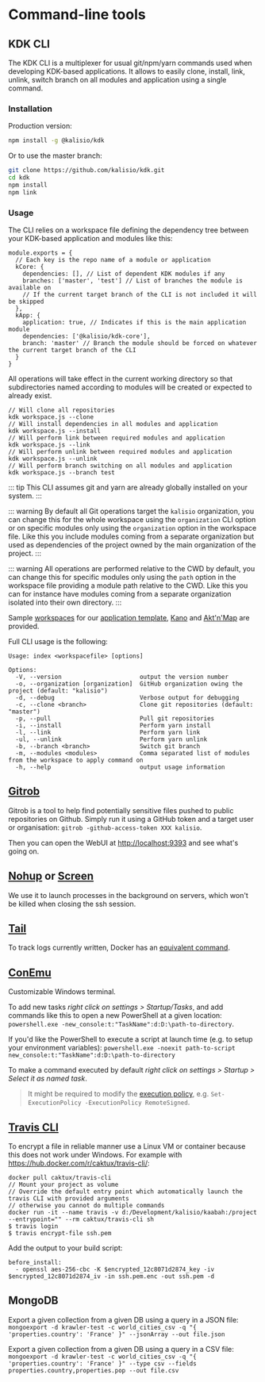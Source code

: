 # Command-line tools

## KDK CLI

The KDK CLI is a multiplexer for usual git/npm/yarn commands used when developing KDK-based applications. It allows to easily clone, install, link, unlink, switch branch on all modules and application using a single command.

### Installation

Production version:
```bash
npm install -g @kalisio/kdk
```

Or to use the master branch:
```bash
git clone https://github.com/kalisio/kdk.git
cd kdk
npm install
npm link
```

### Usage

The CLI relies on a workspace file defining the dependency tree between your KDK-based application and modules like this:
```
module.exports = {
  // Each key is the repo name of a module or application
  kCore: {
    dependencies: [], // List of dependent KDK modules if any
    branches: ['master', 'test'] // List of branches the module is available on
    // If the current target branch of the CLI is not included it will be skipped
  },
  kApp: {
    application: true, // Indicates if this is the main application module
    dependencies: ['@kalisio/kdk-core'],
    branch: 'master' // Branch the module should be forced on whatever the current target branch of the CLI
  }
}

```
All operations will take effect in the current working directory so that subdirectories named according to modules will be created or expected to already exist.

```
// Will clone all repositories
kdk workspace.js --clone
// Will install dependencies in all modules and application
kdk workspace.js --install
// Will perform link between required modules and application
kdk workspace.js --link
// Will perform unlink between required modules and application
kdk workspace.js --unlink
// Will perform branch switching on all modules and application
kdk workspace.js --branch test
```

::: tip
This CLI assumes git and yarn are already globally installed on your system.
:::

::: warning
By default all Git operations target the `kalisio` organization, you can change this for the whole workspace using the `organization` CLI option or on specific modules only using the `organization` option in the workspace file. Like this you include modules coming from a separate organization but used as dependencies of the project owned by the main organization of the project.
:::

::: warning
All operations are performed relative to the CWD by default, you can change this for specific modules only using the `path` option in the workspace file providing a module path relative to the CWD. Like this you can for instance have modules coming from a separate organization isolated into their own directory.
:::

Sample [workspaces](https://github.com/kalisio/kdk/tree/master/workspaces) for our [application template](https://github.com/kalisio/kApp), [Kano](https://github.com/kalisio/kano) and [Akt'n'Map](https://github.com/kalisio/aktnmap) are provided.

Full CLI usage is the following:
```
Usage: index <workspacefile> [options]

Options:
  -V, --version                      output the version number
  -o, --organization [organization]  GitHub organization owing the project (default: "kalisio")
  -d, --debug                        Verbose output for debugging
  -c, --clone <branch>               Clone git repositories (default: "master")
  -p, --pull                         Pull git repositories
  -i, --install                      Perform yarn install
  -l, --link                         Perform yarn link
  -ul, --unlink                      Perform yarn unlink
  -b, --branch <branch>              Switch git branch
  -m, --modules <modules>            Comma separated list of modules from the workspace to apply command on
  -h, --help                         output usage information
```

## [Gitrob](https://github.com/michenriksen/gitrob)

Gitrob is a tool to help find potentially sensitive files pushed to public repositories on Github. Simply run it using a GitHub token and a target user or organisation: `gitrob -github-access-token XXX kalisio`.

Then you can open the WebUI at [http://localhost:9393](http://localhost:9393) and see what's going on.

## [Nohup](https://en.wikipedia.org/wiki/Nohup) or [Screen](https://doc.ubuntu-fr.org/screen)

We use it to launch processes in the background on servers, which won't be killed when closing the ssh session.

## [Tail](https://www.linode.com/docs/tools-reference/tools/view-and-follow-the-end-of-text-files-with-tail)

To track logs currently written, Docker has an [equivalent command](https://docs.docker.com/engine/reference/commandline/logs/).

## [ConEmu](https://github.com/Maximus5/ConEmu)

Customizable Windows terminal.

To add new tasks *right click on settings > Startup/Tasks*, and add commands like this to open a new PowerShell at a given location:
`powershell.exe -new_console:t:"TaskName":d:D:\path-to-directory`.

If you'd like the PowerShell to execute a script at launch time (e.g. to setup your environment variables): `powershell.exe -noexit path-to-script new_console:t:"TaskName":d:D:\path-to-directory`

To make a command executed by default *right click on settings > Startup > Select it as named task*.

> It might be required to modify the [execution policy](https://technet.microsoft.com/fr-FR/library/hh847748.aspx), e.g. `Set-ExecutionPolicy -ExecutionPolicy RemoteSigned`.

## [Travis CLI](https://github.com/travis-ci/travis.rb#installation)

To encrypt a file in reliable manner use a Linux VM or container because this does not work under Windows. For example with https://hub.docker.com/r/caktux/travis-cli/:
```
docker pull caktux/travis-cli
// Mount your project as volume
// Override the default entry point which automatically launch the travis CLI with provided arguments
// otherwise you cannot do multiple commands
docker run -it --name travis -v d:/Development/kalisio/kaabah:/project --entrypoint="" --rm caktux/travis-cli sh
$ travis login
$ travis encrypt-file ssh.pem
```

Add the output to your build script:
```
before_install:
  - openssl aes-256-cbc -K $encrypted_12c8071d2874_key -iv $encrypted_12c8071d2874_iv -in ssh.pem.enc -out ssh.pem -d
```

## MongoDB

Export a given collection from a given DB using a query in a JSON file: `mongoexport -d krawler-test -c world_cities_csv -q "{ 'properties.country': 'France' }" --jsonArray --out file.json`

Export a given collection from a given DB using a query in a CSV file: `mongoexport -d krawler-test -c world_cities_csv -q "{ 'properties.country': 'France' }" --type csv --fields properties.country,properties.pop --out file.csv`

